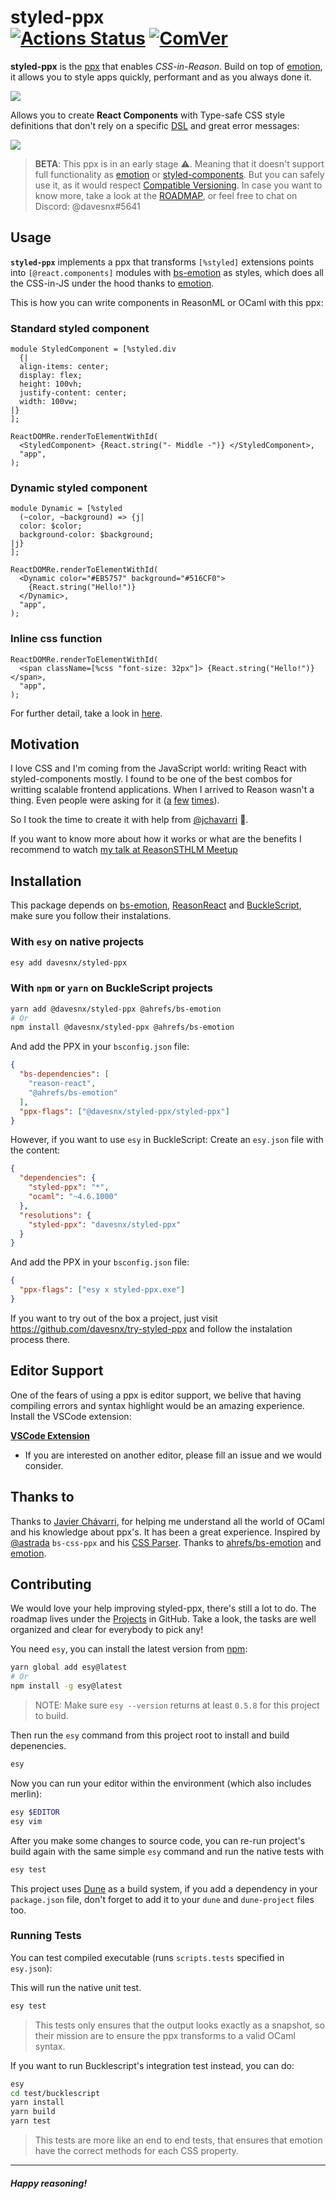 # styled-ppx &nbsp; &nbsp; &nbsp; &nbsp; &nbsp; &nbsp; &nbsp; &nbsp; &nbsp; &nbsp; &nbsp; &nbsp; &nbsp; &nbsp; &nbsp; &nbsp; &nbsp; &nbsp; &nbsp; &nbsp; &nbsp; &nbsp; [![Actions Status](https://github.com/davesnx/styled-ppx/workflows/CI/badge.svg)](https://github.com/davesnx/styled-ppx/actions) [![ComVer](https://img.shields.io/badge/ComVer-compliant-brightgreen.svg)](https://github.com/staltz/comver)

**styled-ppx** is the [ppx](https://victor.darvariu.me/jekyll/update/2018/06/19/ppx-tutorial.html) that enables *CSS-in-Reason*.
Build on top of [emotion](https://emotion.sh), it allows you to style apps quickly, performant and as you always done it.

![](./docs/images/demo.png)

Allows you to create **React Components** with Type-safe CSS style definitions that don't rely on a specific [DSL](https://en.wikipedia.org/wiki/Domain-specific_language) and great error messages:

![](./docs/images/compile-error.png)

> **BETA**: This ppx is in an early stage ⚠️. Meaning that it doesn't support full functionality as [emotion](https://emotion.sh) or [styled-components](https://styled-components.com/).
> But you can safely use it, as it would respect [Compatible Versioning](https://gitlab.com/staltz/comver).
> In case you want to know more, take a look at the [ROADMAP](./ROADMAP.md), or feel free to chat on Discord: @davesnx#5641

## Usage
**`styled-ppx`** implements a ppx that transforms `[%styled]` extensions points into `[@react.components]` modules with [bs-emotion](https://github.com/ahrefs/bs-emotion) as styles, which does all the CSS-in-JS under the hood thanks to [emotion](https://emotion.sh).

This is how you can write components in ReasonML or OCaml with this ppx:

### Standard styled component
```reason
module StyledComponent = [%styled.div
  {|
  align-items: center;
  display: flex;
  height: 100vh;
  justify-content: center;
  width: 100vw;
|}
];

ReactDOMRe.renderToElementWithId(
  <StyledComponent> {React.string("- Middle -")} </StyledComponent>,
  "app",
);
```

### Dynamic styled component
```reason
module Dynamic = [%styled
  (~color, ~background) => {j|
  color: $color;
  background-color: $background;
|j}
];

ReactDOMRe.renderToElementWithId(
  <Dynamic color="#EB5757" background="#516CF0">
    {React.string("Hello!")}
  </Dynamic>,
  "app",
);
```

### Inline css function
```reason
ReactDOMRe.renderToElementWithId(
  <span className=[%css "font-size: 32px"]> {React.string("Hello!")} </span>,
  "app",
);
```

For further detail, take a look in [here](./docs/apis.md).

## Motivation
I love CSS and I'm coming from the JavaScript world: writing React with styled-components mostly. I found to be one of the best combos for writting scalable frontend applications. When I arrived to Reason wasn't a thing. Even people were asking for it ([a](https://reasonml.chat/t/idiomatic-way-to-bind-to-styled-components/886) [f](https://reasonml.chat/t/styled-components-possible/554)[e](https://reasonml.chat/t/styling-solutions-reasonreact-as-of-aug-18/958)[w](https://reasonml.chat/t/options-and-best-practices-for-styling-in-reasonreact/261) [t](https://twitter.com/lyovson/status/1233397294311100417)[i](https://discord.gg/byjdYFH)[m](https://discord.gg/byjdYFH)[e](https://discord.gg/byjdYFH)[s](https://discord.gg/byjdYFH)).

So I took the time to create it with help from [@jchavarri](https://github.com/jchavarri) 🙌.

If you want to know more about how it works or what are the benefits I recommend to watch [my talk at ReasonSTHLM Meetup](https://www.youtube.com/watch?v=ekHCBZiCviM)

## Installation

This package depends on [bs-emotion](https://github.com/ahrefs/bs-emotion), [ReasonReact](https://reasonml.github.io/reason-react/) and [BuckleScript](https://bucklescript.github.io), make sure you follow their instalations.

### With `esy` on native projects

```bash
esy add davesnx/styled-ppx
```

### With `npm` or `yarn` on BuckleScript projects

```bash
yarn add @davesnx/styled-ppx @ahrefs/bs-emotion
# Or
npm install @davesnx/styled-ppx @ahrefs/bs-emotion
```

And add the PPX in your `bsconfig.json` file:

```json
{
  "bs-dependencies": [
    "reason-react",
    "@ahrefs/bs-emotion"
  ],
  "ppx-flags": ["@davesnx/styled-ppx/styled-ppx"]
}
```

However, if you want to use `esy` in BuckleScript:
Create an `esy.json` file with the content:

```json
{
  "dependencies": {
    "styled-ppx": "*",
    "ocaml": "~4.6.1000"
  },
  "resolutions": {
    "styled-ppx": "davesnx/styled-ppx"
  }
}
```

And add the PPX in your `bsconfig.json` file:

```json
{
  "ppx-flags": ["esy x styled-ppx.exe"]
}
```

If you want to try out of the box a project, just visit https://github.com/davesnx/try-styled-ppx and follow the instalation process there.

## Editor Support

One of the fears of using a ppx is editor support, we belive that having compiling errors and syntax highlight would be an amazing experience. Install the VSCode extension:

**[VSCode Extension](https://marketplace.visualstudio.com/items?itemName=davesnx.vscode-styled-ppx)**

- If you are interested on another editor, please fill an issue and we would consider.

## Thanks to
Thanks to [Javier Chávarri](https://github.com/jchavarri), for helping me understand all the world of OCaml and his knowledge about ppx's. It has been a great experience.
Inspired by [@astrada](https://github.com/astrada/) `bs-css-ppx` and his [CSS Parser](https://github.com/astrada/ocaml-css-parser).
Thanks to [ahrefs/bs-emotion](https://github.com/ahrefs/bs-emotion) and [emotion](https://github.com/emotion-js/emotion).

## Contributing
We would love your help improving styled-ppx, there's still a lot to do.
The roadmap lives under the [Projects](https://github.com/davesnx/styled-ppx/projects) in GitHub. Take a look, the tasks are well organized and clear for everybody to pick any!

You need `esy`, you can install the latest version from [npm](https://npmjs.com):

```bash
yarn global add esy@latest
# Or
npm install -g esy@latest
```

> NOTE: Make sure `esy --version` returns at least `0.5.8` for this project to build.

Then run the `esy` command from this project root to install and build depenencies.

```bash
esy
```

Now you can run your editor within the environment (which also includes merlin):

```bash
esy $EDITOR
esy vim
```

After you make some changes to source code, you can re-run project's build
again with the same simple `esy` command and run the native tests with

```bash
esy test
```

This project uses [Dune](https://dune.build/) as a build system, if you add a dependency in your `package.json` file, don't forget to add it to your `dune` and `dune-project` files too.

### Running Tests

You can test compiled executable (runs `scripts.tests` specified in `esy.json`):

This will run the native unit test.
```bash
esy test
```
> This tests only ensures that the output looks exactly as a snapshot, so their mission are to ensure the ppx transforms to a valid OCaml syntax.

If you want to run Bucklescript's integration test instead, you can do:
```bash
esy
cd test/bucklescript
yarn install
yarn build
yarn test
```
> This tests are more like an end to end tests, that ensures that emotion have the correct methods for each CSS property.

---

##### Happy reasoning!

<!--

### Creating release builds

To release prebuilt binaries to all platforms, we use Github Actions to build each binary individually.

The binaries are then uploaded to a Github Release and NPM automatically.

To trigger the Release workflow, you need to push a git tag to the repository.

We provide a script that will bump the version of the project, tag the commit and push it to Github:

```bash
./scripts/release.sh
```

The script uses `npm version` to bump the project, so you can use the same argument.
For instance, to release a new patch version, you can run:

```bash
./scripts/release.sh minor
```

Since we use Compatible Versioning, we only run major and minor versions.

 -->
